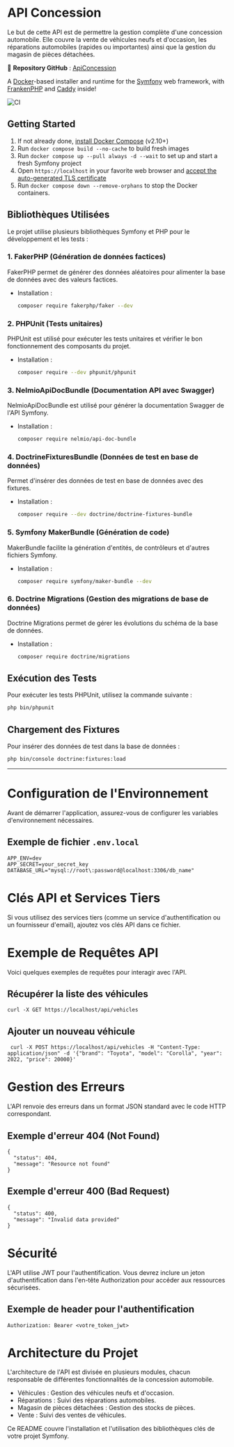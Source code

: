 # API Concession

Le but de cette API est de permettre la gestion complète d'une concession automobile. Elle couvre la vente de véhicules neufs et d'occasion, les réparations automobiles (rapides ou importantes) ainsi que la gestion du magasin de pièces détachées.

🔗 **Repository GitHub** : [ApiConcession](https://github.com/pileemile/ApiConcession)

A [Docker](https://www.docker.com/)-based installer and runtime for the [Symfony](https://symfony.com) web framework,
with [FrankenPHP](https://frankenphp.dev) and [Caddy](https://caddyserver.com/) inside!

![CI](https://github.com/dunglas/symfony-docker/workflows/CI/badge.svg)

## Getting Started

1. If not already done, [install Docker Compose](https://docs.docker.com/compose/install/) (v2.10+)
2. Run `docker compose build --no-cache` to build fresh images
3. Run `docker compose up --pull always -d --wait` to set up and start a fresh Symfony project
4. Open `https://localhost` in your favorite web browser and [accept the auto-generated TLS certificate](https://stackoverflow.com/a/15076602/1352334)
5. Run `docker compose down --remove-orphans` to stop the Docker containers.

## Bibliothèques Utilisées

Le projet utilise plusieurs bibliothèques Symfony et PHP pour le développement et les tests :

### 1. **FakerPHP** (Génération de données factices)

FakerPHP permet de générer des données aléatoires pour alimenter la base de données avec des valeurs factices.

- Installation :
  ```sh
  composer require fakerphp/faker --dev
  ```

### 2. **PHPUnit** (Tests unitaires)

PHPUnit est utilisé pour exécuter les tests unitaires et vérifier le bon fonctionnement des composants du projet.

- Installation :
  ```sh
  composer require --dev phpunit/phpunit
  ```

### 3. **NelmioApiDocBundle** (Documentation API avec Swagger)

NelmioApiDocBundle est utilisé pour générer la documentation Swagger de l'API Symfony.

- Installation :
  ```sh
  composer require nelmio/api-doc-bundle
  ```

### 4. **DoctrineFixturesBundle** (Données de test en base de données)

Permet d'insérer des données de test en base de données avec des fixtures.

- Installation :
  ```sh
  composer require --dev doctrine/doctrine-fixtures-bundle
  ```

### 5. **Symfony MakerBundle** (Génération de code)

MakerBundle facilite la génération d'entités, de contrôleurs et d'autres fichiers Symfony.

- Installation :
  ```sh
  composer require symfony/maker-bundle --dev
  ```

### 6. **Doctrine Migrations** (Gestion des migrations de base de données)

Doctrine Migrations permet de gérer les évolutions du schéma de la base de données.

- Installation :
  ```sh
  composer require doctrine/migrations
  ```

## Exécution des Tests

Pour exécuter les tests PHPUnit, utilisez la commande suivante :

```sh
php bin/phpunit
```

## Chargement des Fixtures

Pour insérer des données de test dans la base de données :

```sh
php bin/console doctrine:fixtures:load
```

---
# Configuration de l'Environnement

Avant de démarrer l'application, assurez-vous de configurer les variables d'environnement nécessaires.

## Exemple de fichier `.env.local`

```dotenv
APP_ENV=dev
APP_SECRET=your_secret_key
DATABASE_URL="mysql://root\:password@localhost:3306/db_name"

```
 # Clés API et Services Tiers
Si vous utilisez des services tiers (comme un service d'authentification ou un fournisseur d'email), ajoutez vos clés API dans ce fichier.

# Exemple de Requêtes API
Voici quelques exemples de requêtes pour interagir avec l'API.

## Récupérer la liste des véhicules

```` 
curl -X GET https://localhost/api/vehicles

 ````
## Ajouter un nouveau véhicule
```
 curl -X POST https://localhost/api/vehicles -H "Content-Type: application/json" -d '{"brand": "Toyota", "model": "Corolla", "year": 2022, "price": 20000}'

 ```

# Gestion des Erreurs
L'API renvoie des erreurs dans un format JSON standard avec le code HTTP correspondant.

## Exemple d'erreur 404 (Not Found)

```
{
  "status": 404,
  "message": "Resource not found"
}

```

## Exemple d'erreur 400 (Bad Request)

```
{
  "status": 400,
  "message": "Invalid data provided"
}

```

# Sécurité
L'API utilise JWT pour l'authentification. Vous devrez inclure un jeton d'authentification dans l'en-tête Authorization pour accéder aux ressources sécurisées.

## Exemple de header pour l'authentification

```
Authorization: Bearer <votre_token_jwt>

```

# Architecture du Projet
L'architecture de l'API est divisée en plusieurs modules, chacun responsable de différentes fonctionnalités de la concession automobile.

- Véhicules : Gestion des véhicules neufs et d'occasion.
- Réparations : Suivi des réparations automobiles.
- Magasin de pièces détachées : Gestion des stocks de pièces.
- Vente : Suivi des ventes de véhicules.



Ce README couvre l'installation et l'utilisation des bibliothèques clés de votre projet Symfony. 

